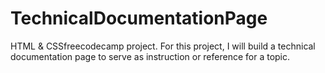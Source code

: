 # TechnicalDocumentationPage
HTML & CSSfreecodecamp project.
 For this project, I will build a technical documentation page to serve as instruction or reference for a topic.
